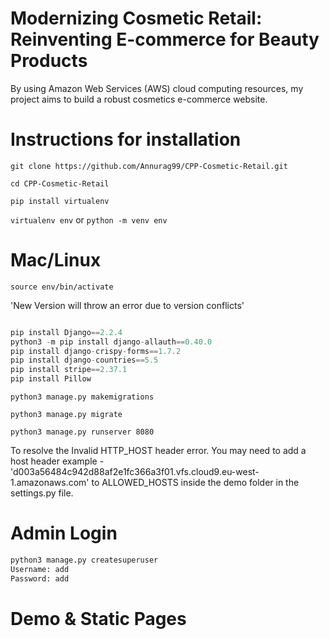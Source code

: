 # Modernizing Cosmetic Retail: Reinventing E-commerce for Beauty Products

By using Amazon Web Services (AWS) cloud computing resources, my project aims to build a robust cosmetics e-commerce website.

# Instructions for installation

`git clone https://github.com/Annurag99/CPP-Cosmetic-Retail.git`

`cd CPP-Cosmetic-Retail`

`pip install virtualenv`

`virtualenv env` or `python -m venv env`

# Mac/Linux

`source env/bin/activate`

'New Version will throw an error due to version conflicts'

```python

pip install Django==2.2.4
python3 -m pip install django-allauth==0.40.0
pip install django-crispy-forms==1.7.2
pip install django-countries==5.5
pip install stripe==2.37.1
pip install Pillow

```
`python3 manage.py makemigrations`

`python3 manage.py migrate`

`python3 manage.py runserver 8080`

To resolve the Invalid HTTP_HOST header error. You may need to add a host header 
example - 'd003a56484c942d88af2e1fc366a3f01.vfs.cloud9.eu-west-1.amazonaws.com'
to ALLOWED_HOSTS inside the demo folder in the settings.py file.

# Admin Login

```python
python3 manage.py createsuperuser
Username: add
Password: add
```
# Demo & Static Pages




